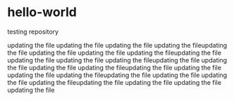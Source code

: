 # hello-world
testing repository

updating the file
updating the file
updating the file
updating the fileupdating the file
updating the file
updating the file
updating the fileupdating the file
updating the file
updating the file
updating the fileupdating the file
updating the file
updating the file
updating the fileupdating the file
updating the file
updating the file
updating the fileupdating the file
updating the file
updating the file
updating the fileupdating the file
updating the file
updating the file
updating the file
